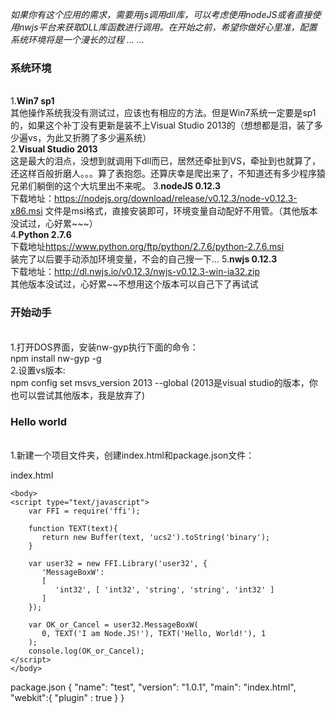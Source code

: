 <i>如果你有这个应用的需求，需要用js调用dll库，可以考虑使用nodeJS或者直接使用nwjs平台来获取DLL库函数进行调用。在开始之前，希望你做好心里准，配置系统环境将是一个漫长的过程 ... ...</i>

<h3>系统环境</h3><br>
1.<b>Win7 sp1</b><br>
其他操作系统我没有测试过，应该也有相应的方法。但是Win7系统一定要是sp1的，如果这个补丁没有更新是装不上Visual Studio 2013的（想想都是泪，装了多少遍vs，为此又折腾了多少遍系统）<br>
2.<b>Visual Studio 2013</b><br>
这是最大的泪点，没想到就调用下dll而已，居然还牵扯到VS，牵扯到也就算了，还这样百般折磨人。。。算了表抱怨。还算庆幸是爬出来了，不知道还有多少程序猿兄弟们躺倒的这个大坑里出不来呢。
3.<b>nodeJS 0.12.3</b><br>
下载地址：<a href="https://nodejs.org/download/release/v0.12.3/node-v0.12.3-x86.msi">https://nodejs.org/download/release/v0.12.3/node-v0.12.3-x86.msi</a>
文件是msi格式，直接安装即可，环境变量自动配好不用管。（其他版本没试过，心好累~~~）<br>
4.<b>Python 2.7.6</b><br>
下载地址<a href="https://www.python.org/ftp/python/2.7.6/python-2.7.6.msi">https://www.python.org/ftp/python/2.7.6/python-2.7.6.msi</a><br>
装完了以后要手动添加环境变量，不会的自己搜一下...
5.<b>nwjs 0.12.3</b><br>
下载地址：<a href="http://dl.nwjs.io/v0.12.3/nwjs-v0.12.3-win-ia32.zip">http://dl.nwjs.io/v0.12.3/nwjs-v0.12.3-win-ia32.zip</a><br>
其他版本没试过，心好累~~不想用这个版本可以自己下了再试试<br>


<h3>开始动手</h3><br>
1.打开DOS界面，安装nw-gyp执行下面的命令：<br>
npm install nw-gyp -g<br>
2.设置vs版本:<br>
npm config set msvs_version 2013 --global  (2013是visual studio的版本，你也可以尝试其他版本，我是放弃了)<br>


<h3>Hello world</h3><br>
1.新建一个项目文件夹，创建index.html和package.json文件：

index.html
<!DOCTYPE html>
<html lang="en">
    <head>
        <meta charset="utf-8">
        <meta http-equiv="X-UA-Compatible" content="IE=edge">
        <title>nwjs call DLL</title>
        <meta name="description" content="">
        <meta name="viewport" content="width=device-width, initial-scale=1">        
    </head>

    <body>
    <script type="text/javascript">
		var FFI = require('ffi');

		function TEXT(text){
		   return new Buffer(text, 'ucs2').toString('binary');
		}

		var user32 = new FFI.Library('user32', {
		   'MessageBoxW': 
		   [
			  'int32', [ 'int32', 'string', 'string', 'int32' ]
		   ]
		});

		var OK_or_Cancel = user32.MessageBoxW(
		   0, TEXT('I am Node.JS!'), TEXT('Hello, World!'), 1
		);
		console.log(OK_or_Cancel);
    </script>
    </body>

</html>

package.json
{
  "name": "test",
  "version": "1.0.1",
  "main": "index.html",
  "webkit":{
	"plugin" : true
  }
}
